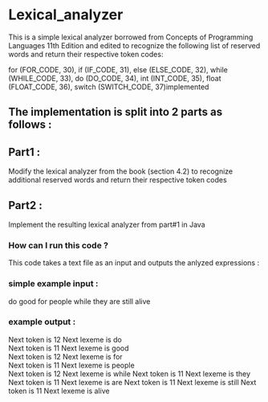 # Lexical_analyzer
This is a simple lexical analyzer borrowed from Concepts of Programming Languages 11th Edition and edited to recognize the following list of reserved words and return their respective token codes:

for (FOR_CODE, 30),
if (IF_CODE, 31), 
else (ELSE_CODE, 32),
while (WHILE_CODE, 33), 
do (DO_CODE, 34), 
int (INT_CODE, 35),
float (FLOAT_CODE, 36),
switch (SWITCH_CODE, 37)implemented

## The implementation is split into 2 parts as follows :

## Part1 : 
Modify the lexical analyzer from the book (section 4.2) to recognize additional reserved words and return their respective token codes

## Part2 : 
Implement the resulting lexical analyzer from part#1 in Java

### How can I run this code ?
This code takes a text file as an input and outputs the anlyzed expressions : 
### simple example input :
do good for people while they are still alive 

### example output :
 Next token is 12 Next lexeme is do <br/>
 Next token is 11 Next lexeme is good <br/>
 Next token is 12 Next lexeme is for <br/>
 Next token is 11 Next lexeme is people <br/> 
 Next token is 12 Next lexeme is while
 Next token is 11 Next lexeme is they
 Next token is 11 Next lexeme is are
 Next token is 11 Next lexeme is still
 Next token is 11 Next lexeme is alive

